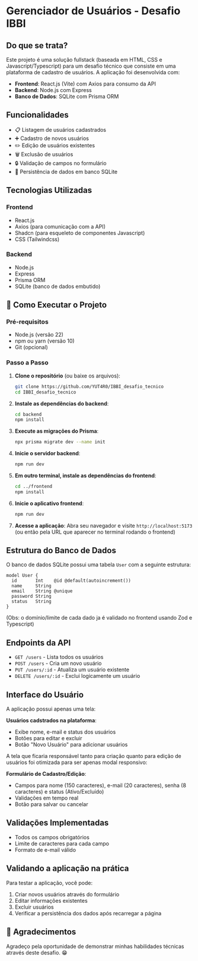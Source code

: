 # Gerenciador de Usuários - Desafio IBBI

## Do que se trata?

Este projeto é uma solução fullstack (baseada em HTML, CSS e Javascript/Typescript) para um desafio técnico que consiste em uma plataforma de cadastro de usuários. A aplicação foi desenvolvida com:

- **Frontend**: React.js (Vite) com Axios para consumo da API
- **Backend**: Node.js com Express
- **Banco de Dados**: SQLite com Prisma ORM

## Funcionalidades

- 📋 Listagem de usuários cadastrados
- ➕ Cadastro de novos usuários
- ✏️ Edição de usuários existentes
- 🗑️ Exclusão de usuários
- 🔒 Validação de campos no formulário
- 🔄 Persistência de dados em banco SQLite

## Tecnologias Utilizadas

### Frontend
- React.js
- Axios (para comunicação com a API)
- Shadcn (para esqueleto de componentes Javascript)
- CSS (Tailwindcss)

### Backend
- Node.js
- Express
- Prisma ORM
- SQLite (banco de dados embutido)

## 🚀 Como Executar o Projeto

### Pré-requisitos

- Node.js (versão 22)
- npm ou yarn (versão 10)
- Git (opcional)

### Passo a Passo

1. **Clone o repositório** (ou baixe os arquivos):
   ```bash
   git clone https://github.com/YUT4R0/IBBI_desafio_tecnico
   cd IBBI_desafio_tecnico
   ```

2. **Instale as dependências do backend**:
   ```bash
   cd backend
   npm install
   ```

3. **Execute as migrações do Prisma**:
   ```bash
   npx prisma migrate dev --name init
   ```

4. **Inicie o servidor backend**:
   ```bash
   npm run dev
   ```

5. **Em outro terminal, instale as dependências do frontend**:
   ```bash
   cd ../frontend
   npm install
   ```

6. **Inicie o aplicativo frontend**:
   ```bash
   npm run dev
   ```

7. **Acesse a aplicação**:
   Abra seu navegador e visite `http://localhost:5173` (ou então pela URL que aparecer no terminal rodando o frontend)

## Estrutura do Banco de Dados

O banco de dados SQLite possui uma tabela `User` com a seguinte estrutura:

```prisma
model User {
  id       Int    @id @default(autoincrement())
  name     String
  email    String @unique
  password String
  status   String
}
```
(Obs: o domínio/limite de cada dado ja é validado no frontend usando Zod e Typescript)

## Endpoints da API

- `GET /users` - Lista todos os usuários
- `POST /users` - Cria um novo usuário
- `PUT /users/:id` - Atualiza um usuário existente
- `DELETE /users/:id` - Exclui logicamente um usuário

## Interface do Usuário

A aplicação possui apenas uma tela:

**Usuários cadstrados na plataforma**:
   - Exibe nome, e-mail e status dos usuários
   - Botões para editar e excluir
   - Botão "Novo Usuário" para adicionar usuários

A tela que ficaria responsável tanto para criação quanto para edição de usuários foi otimizada para ser apenas modal responsivo:

**Formulário de Cadastro/Edição**:
   - Campos para nome (150 caracteres), e-mail (20 caracteres), senha (8 caracteres) e status (Ativo/Excluído)
   - Validações em tempo real
   - Botão para salvar ou cancelar

## Validações Implementadas

- Todos os campos obrigatórios
- Limite de caracteres para cada campo
- Formato de e-mail válido

## Validando a aplicação na prática

Para testar a aplicação, você pode:

1. Criar novos usuários através do formulário
2. Editar informações existentes
3. Excluir usuários
4. Verificar a persistência dos dados após recarregar a página

## 🙌 Agradecimentos

Agradeço pela oportunidade de demonstrar minhas habilidades técnicas através deste desafio. 😁
